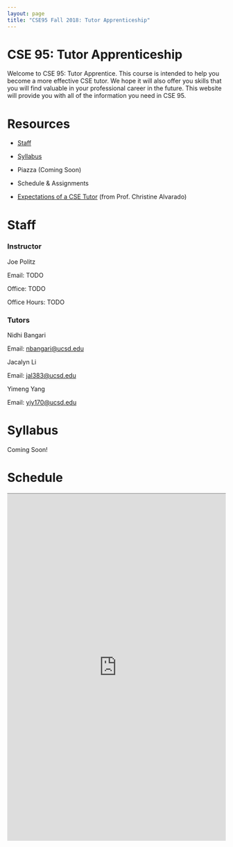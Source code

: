 ```yaml
---
layout: page
title: "CSE95 Fall 2018: Tutor Apprenticeship"
---
```


# CSE 95: Tutor Apprenticeship

Welcome to CSE 95: Tutor Apprentice. This course is intended to help you become a more effective CSE tutor. We hope it will also offer you skills that you will find valuable in your professional career in the future. This website will provide you with all of the information you need in CSE 95. 

# Resources
* <a href="#staff">Staff</a> 

* <a href="#syllabus">Syllabus</a>  

* Piazza (Coming Soon) 

* Schedule & Assignments 

* <a href="https://docs.google.com/document/d/1rr2DWuIQGMMWDEW9rLdENfDaRJhu5dYQm1erzgzO5_o/edit?usp=sharing">Expectations of a CSE Tutor</a> (from Prof. Christine Alvarado)

# Staff
<a id="staff"></a>

<h3>Instructor</h3>

Joe Politz

Email: TODO

Office: TODO

Office Hours: TODO

<h3>Tutors</h3>

Nidhi Bangari

Email: nbangari@ucsd.edu

Jacalyn Li

Email: jal383@ucsd.edu

Yimeng Yang

Email: yiy170@ucsd.edu

# Syllabus
<a id="syllabus"></a>
Coming Soon!

# Schedule
 <iframe style="border: none; border-top: 1px solid grey; border-spacing: 2px" src="https://docs.google.com/spreadsheets/d/e/2PACX-1vTSzcbMtdGIdQ_FFq2vIGP2czId9MouBnDMgqzqNfHR6IVyaNJ_Dq9-d06UXTXgxdakOaYuHfkjwlC-/pubhtml?gid=0&single=true&widget=false&chrome=false&range=A:D" width="100%" height="800px"></iframe>
